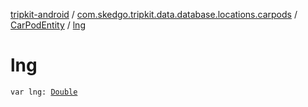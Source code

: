 [tripkit-android](../../index.md) / [com.skedgo.tripkit.data.database.locations.carpods](../index.md) / [CarPodEntity](index.md) / [lng](./lng.md)

# lng

`var lng: `[`Double`](https://kotlinlang.org/api/latest/jvm/stdlib/kotlin/-double/index.html)